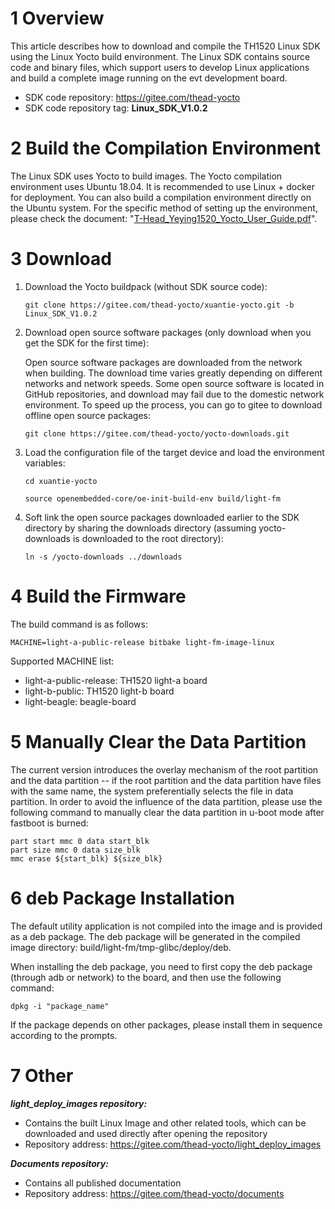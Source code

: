# 1 Overview

This article describes how to download and compile the TH1520 Linux SDK using the Linux Yocto build environment. The Linux SDK contains source code and binary files, which support users to develop Linux applications and build a complete image running on the evt development board.

- SDK code repository: https://gitee.com/thead-yocto
- SDK code repository tag: **Linux_SDK_V1.0.2**

# 2 Build the Compilation Environment

The Linux SDK uses Yocto to build images. The Yocto compilation environment uses Ubuntu 18.04. It is recommended to use Linux + docker for deployment. You can also build a compilation environment directly on the Ubuntu system. For the specific method of setting up the environment, please check the document: "[T-Head_Yeying1520_Yocto_User_Guide.pdf](https://gitee.com/thead-yocto/documents/blob/master/en/user_guide/T-Head_Yeying1520_Yocto_User_Guide.pdf)".

# 3 Download

1. Download the Yocto buildpack (without SDK source code):

   ```
   git clone https://gitee.com/thead-yocto/xuantie-yocto.git -b Linux_SDK_V1.0.2
   ```



2. Download open source software packages (only download when you get the SDK for the first time): 

   Open source software packages are downloaded from the network when building. The download time varies greatly depending on different networks and network speeds. Some open source software is located in GitHub repositories, and download may fail due to the domestic network environment. To speed up the process, you can go to gitee to download offline open source packages:

   ```
   git clone https://gitee.com/thead-yocto/yocto-downloads.git
   ```

   

3. Load the configuration file of the target device and load the environment variables:

   ```
   cd xuantie-yocto
   
   source openembedded-core/oe-init-build-env build/light-fm
   ```

   

4. Soft link the open source packages downloaded earlier to the SDK directory by sharing the downloads directory (assuming yocto-downloads is downloaded to the root directory):

   ```
   ln -s /yocto-downloads ../downloads
   ```

# 4 Build the Firmware

The build command is as follows:

```
MACHINE=light-a-public-release bitbake light-fm-image-linux
```

Supported MACHINE list:

* light-a-public-release: TH1520 light-a board
* light-b-public: TH1520 light-b board
* light-beagle: beagle-board

# 5 Manually Clear the Data Partition

The current version introduces the overlay mechanism of the root partition and the data partition -- if the root partition and the data partition have files with the same name, the system preferentially selects the file in data partition. In order to avoid the influence of the data partition, please use the following command to manually clear the data partition in u-boot mode after fastboot is burned:

```
part start mmc 0 data start_blk
part size mmc 0 data size_blk
mmc erase ${start_blk} ${size_blk}
```

# 6 deb Package Installation

The default utility application is not compiled into the image and is provided as a deb package. The deb package will be generated in the compiled image directory: build/light-fm/tmp-glibc/deploy/deb.

When installing the deb package, you need to first copy the deb package (through adb or network) to the board, and then use the following command:

```
dpkg -i "package_name"
```

If the package depends on other packages, please install them in sequence according to the prompts.

# 7 Other

***light_deploy_images repository:***

- Contains the built Linux Image and other related tools, which can be downloaded and used directly after opening the repository
- Repository address: https://gitee.com/thead-yocto/light_deploy_images

***Documents repository:***

- Contains all published documentation
- Repository address: https://gitee.com/thead-yocto/documents

 